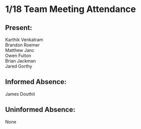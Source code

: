 # 1/18 Team Meeting Attendance

## Present:
Karthik Venkatram\
Brandon Roemer\
Matthew Janc\
Owen Fulton\
Brian Jackman\
Jared Gorthy

## Informed Absence:
James Douthit

## Uninformed Absence:
None
